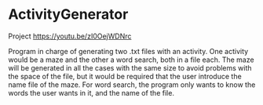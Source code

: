 # ActivityGenerator
Project
https://youtu.be/zI0OejWDNrc

Program in charge of generating two .txt files with an activity. One activity would be a maze and the other a word search, both in a file each. The maze will be generated in all the cases with the same size to avoid problems with the space of the file, but it would be required that the user introduce the name file of the maze. For word search, the program only wants to know the words the user wants in it, and the name of the file. 

